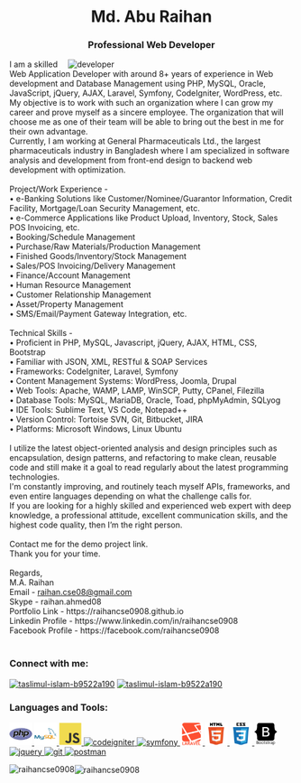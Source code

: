 <h1 align="center">Md. Abu Raihan</h1>
<h3 align="center">Professional Web Developer</h3>

<img align="right" alt="developer" width="400" src="https://user-images.githubusercontent.com/55389276/140866485-8fb1c876-9a8f-4d6a-98dc-08c4981eaf70.gif">
I am a skilled Web Application Developer with around 8+ years of experience in Web development and Database Management using PHP, MySQL, Oracle, JavaScript, jQuery, AJAX, Laravel, Symfony, CodeIgniter, WordPress, etc. <br>
My objective is to work with such an organization where I can grow my career and prove myself as a sincere employee. The organization that will choose me as one of their team will be able to bring out the best in me for their own advantage.<br>
Currently, I am working at General Pharmaceuticals Ltd., the largest pharmaceuticals industry in Bangladesh where I am specialized in software analysis and development from front-end design to backend web development with optimization.<br>
<br>
Project/Work Experience -<br>
• e-Banking Solutions like Customer/Nominee/Guarantor Information, Credit Facility, Mortgage/Loan Security Management, etc.<br>
• e-Commerce Applications like Product Upload, Inventory, Stock, Sales POS Invoicing, etc.<br>
• Booking/Schedule Management<br>
• Purchase/Raw Materials/Production Management<br>
• Finished Goods/Inventory/Stock Management<br>
• Sales/POS Invoicing/Delivery Management<br>
• Finance/Account Management<br>
• Human Resource Management<br>
• Customer Relationship Management<br>
• Asset/Property Management<br>
• SMS/Email/Payment Gateway Integration, etc.<br>
<br>
Technical Skills -<br>
• Proficient in PHP, MySQL, Javascript, jQuery, AJAX, HTML, CSS, Bootstrap<br>
• Familiar with JSON, XML, RESTful & SOAP Services<br>
• Frameworks: CodeIgniter, Laravel, Symfony<br>
• Content Management Systems: WordPress, Joomla, Drupal<br>
• Web Tools: Apache, WAMP, LAMP, WinSCP, Putty, CPanel, Filezilla<br>
• Database Tools: MySQL, MariaDB, Oracle, Toad, phpMyAdmin, SQLyog<br>
• IDE Tools: Sublime Text, VS Code, Notepad++<br>
• Version Control: Tortoise SVN, Git, Bitbucket, JIRA<br>
• Platforms: Microsoft Windows, Linux Ubuntu<br>
<br>
I utilize the latest object-oriented analysis and design principles such as encapsulation, design patterns, and refactoring to make clean, reusable code and still make it a goal to read regularly about the latest programming technologies. <br>
I'm constantly improving, and routinely teach myself APIs, frameworks, and even entire languages depending on what the challenge calls for. <br>
If you are looking for a highly skilled and experienced web expert with deep knowledge, a professional attitude, excellent communication skills, and the highest code quality, then I’m the right person. <br>
<br>
Contact me for the demo project link. <br>
Thank you for your time.<br>
<br>
Regards,<br>
M.A. Raihan<br>
Email - <a href="mailto:raihan.cse08@gmail.com">raihan.cse08@gmail.com</a><br>
Skype - raihan.ahmed08<br>
Portfolio Link - https://raihancse0908.github.io<br>
Linkedin Profile - https://www.linkedin.com/in/raihancse0908<br>
Facebook Profile - https://facebook.com/raihancse0908<br>
<br>
<h3 align="left">Connect with me:</h3>
<p align="left">
  <a href="https://linkedin.com/in/raihancse0908" target="blank"><img align="center" src="https://raw.githubusercontent.com/rahuldkjain/github-profile-readme-generator/master/src/images/icons/Social/linked-in-alt.svg" alt="taslimul-islam-b9522a190" height="30" width="40" /></a>
  <a href="https://facebook.com/raihancse0908" target="blank"><img align="center" src="https://raw.githubusercontent.com/rahuldkjain/github-profile-readme-generator/master/src/images/icons/Social/facebook-alt.svg" alt="taslimul-islam-b9522a190" height="30" width="40" /></a>
 </p>
  
<h3 align="left">Languages and Tools:</h3>
<p align="left"> 
  
  <a href="https://www.php.net" target="_blank" rel="noreferrer"> <img src="https://raw.githubusercontent.com/devicons/devicon/master/icons/php/php-original.svg" alt="php" width="40" height="40"/> </a> 
  <a href="https://www.mysql.com/" target="_blank" rel="noreferrer"> <img src="https://raw.githubusercontent.com/devicons/devicon/master/icons/mysql/mysql-original-wordmark.svg" alt="mysql" width="40" height="40"/> </a> 
  <a href="https://developer.mozilla.org/en-US/docs/Web/JavaScript" target="_blank" rel="noreferrer"> <img src="https://raw.githubusercontent.com/devicons/devicon/master/icons/javascript/javascript-original.svg" alt="javascript" width="40" height="40"/> </a> 
  <a href="https://codeigniter.com" target="_blank" rel="noreferrer"> <img src="https://cdn.worldvectorlogo.com/logos/codeigniter.svg" alt="codeigniter" width="40" height="40"/> </a>
  <a href="https://symfony.com" target="_blank" rel="noreferrer"> <img src="https://cdn.worldvectorlogo.com/logos/symfony.svg" alt="symfony" width="40" height="40"/> </a> 
   <a href="https://laravel.com/" target="_blank" rel="noreferrer"> <img src="https://raw.githubusercontent.com/devicons/devicon/master/icons/laravel/laravel-plain-wordmark.svg" alt="laravel" width="40" height="40"/> </a> 
  <a href="https://www.w3.org/html/" target="_blank" rel="noreferrer"> <img src="https://raw.githubusercontent.com/devicons/devicon/master/icons/html5/html5-original-wordmark.svg" alt="html5" width="40" height="40"/> </a> 
  <a href="https://www.w3schools.com/css/" target="_blank" rel="noreferrer"> <img src="https://raw.githubusercontent.com/devicons/devicon/master/icons/css3/css3-original-wordmark.svg" alt="css3" width="40" height="40"/> </a> 
  <a href="https://getbootstrap.com" target="_blank" rel="noreferrer"> <img src="https://raw.githubusercontent.com/devicons/devicon/master/icons/bootstrap/bootstrap-plain-wordmark.svg" alt="bootstrap" width="40" height="40"/> </a> 
  <a href="https://jquery.com" target="_blank" rel="noreferrer"> <img src="https://cdn.worldvectorlogo.com/logos/jquery.svg" alt="jquery" width="40" height="40"/> </a> 
  <a href="https://git-scm.com/" target="_blank" rel="noreferrer"> <img src="https://cdn.worldvectorlogo.com/logos/git.svg" alt="git" width="40" height="40"/> </a> 
  <a href="https://postman.com" target="_blank" rel="noreferrer"> <img src="https://cdn.worldvectorlogo.com/logos/postman.svg" alt="postman" width="40" height="40"/> </a> 
</p>
  
 <p><img align="left" src="https://github-readme-stats.vercel.app/api/top-langs?username=raihancse0908&show_icons=true&locale=en&layout=compact" alt="raihancse0908" /></p>
 
 <p><img align="center" src="https://github-readme-stats.vercel.app/api?username=raihancse0908&show_icons=true&locale=en" alt="raihancse0908" /></p>
<!---
<p><img align="center" src="https://github-readme-streak-stats.herokuapp.com/?user=raihancse0908&" alt="raihancse0908" /></p>
  --->
<!---
raihancse0908/raihancse0908 is a ✨ special ✨ repository because its `README.md` (this file) appears on your GitHub profile.
You can click the Preview link to take a look at your changes.
--->
